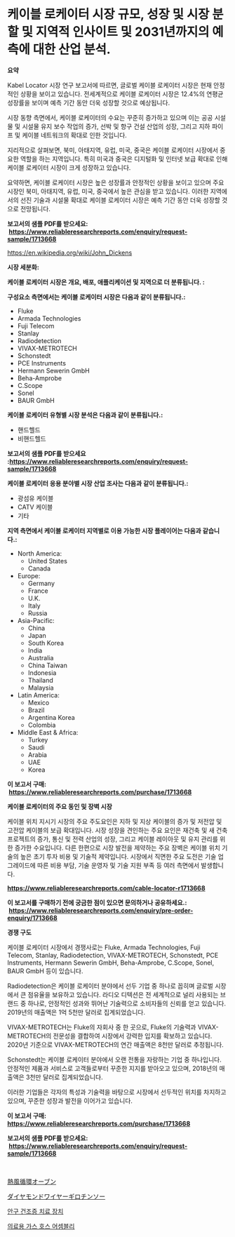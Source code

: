 <p><h1>케이블 로케이터 시장 규모, 성장 및 시장 분할 및 지역적 인사이트 및 2031년까지의 예측에 대한 산업 분석.</h1></p><p><strong>요약</strong></p>
<p><p>Kabel Locator 시장 연구 보고서에 따르면, 글로벌 케이블 로케이터 시장은 현재 안정적인 상황을 보이고 있습니다. 전세계적으로 케이블 로케이터 시장은 12.4%의 연평균 성장률을 보이며 예측 기간 동안 더욱 성장할 것으로 예상됩니다.</p><p>시장 동향 측면에서, 케이블 로케이터의 수요는 꾸준히 증가하고 있으며 이는 공공 시설물 및 시설물 유지 보수 작업의 증가, 선박 및 항구 건설 산업의 성장, 그리고 지하 파이프 및 케이블 네트워크의 확대로 인한 것입니다.</p><p>지리적으로 살펴보면, 북미, 아태지역, 유럽, 미국, 중국은 케이블 로케이터 시장에서 중요한 역할을 하는 지역입니다. 특히 미국과 중국은 디지털화 및 인터넷 보급 확대로 인해 케이블 로케이터 시장이 크게 성장하고 있습니다.</p><p>요약하면, 케이블 로케이터 시장은 높은 성장률과 안정적인 상황을 보이고 있으며 주요 시장인 북미, 아태지역, 유럽, 미국, 중국에서 높은 관심을 받고 있습니다. 이러한 지역에서의 선진 기술과 시설물 확대로 케이블 로케이터 시장은 예측 기간 동안 더욱 성장할 것으로 전망됩니다.</p></p>
<p><strong>보고서의 샘플 PDF를 받으세요: &nbsp;<a href="https://www.reliableresearchreports.com/enquiry/request-sample/1713668">https://www.reliableresearchreports.com/enquiry/request-sample/1713668</a></strong></p>
<p><a href="https://en.wikipedia.org/wiki/John_Dickens">https://en.wikipedia.org/wiki/John_Dickens</a></p>
<p><strong>시장 세분화:</strong></p>
<p><strong> 케이블 로케이터 시장은 개요, 배포, 애플리케이션 및 지역으로 더 분류됩니다. :</strong></p>
<p><strong>구성요소 측면에서는 케이블 로케이터 시장은 다음과 같이 분류됩니다.:</strong></p>
<p><ul><li>Fluke</li><li>Armada Technologies</li><li>Fuji Telecom</li><li>Stanlay</li><li>Radiodetection</li><li>VIVAX-METROTECH</li><li>Schonstedt</li><li>PCE Instruments</li><li>Hermann Sewerin GmbH</li><li>Beha-Amprobe</li><li>C.Scope</li><li>Sonel</li><li>BAUR GmbH</li></ul></p>
<p><strong> 케이블 로케이터 유형별 시장 분석은 다음과 같이 분류됩니다.:</strong></p>
<p><ul><li>핸드헬드</li><li>비핸드헬드</li></ul></p>
<p><strong>보고서의 샘플 PDF를 받으세요 :<a href="https://www.reliableresearchreports.com/enquiry/request-sample/1713668">https://www.reliableresearchreports.com/enquiry/request-sample/1713668</a></strong></p>
<p><strong> 케이블 로케이터 응용 분야별 시장 산업 조사는 다음과 같이 분류됩니다.:</strong></p>
<p><ul><li>광섬유 케이블</li><li>CATV 케이블</li><li>기타</li></ul></p>
<p><strong>지역 측면에서 케이블 로케이터 지역별로 이용 가능한 시장 플레이어는 다음과 같습니다.:</strong></p>
<p><ul>
    <li>
        North America:
        <ul>
            <li>United States</li>
            <li>Canada</li>
        </ul>
    </li>
    <li>
        Europe:
        <ul>
            <li>Germany</li>
            <li>France</li>
            <li>U.K.</li>
            <li>Italy</li>
            <li>Russia</li>
        </ul>
    </li>
    <li>
        Asia-Pacific:
        <ul>
            <li>China</li>
            <li>Japan</li>
            <li>South Korea</li>
            <li>India</li>
            <li>Australia</li>
            <li>China Taiwan</li>
            <li>Indonesia</li>
            <li>Thailand</li>
            <li>Malaysia</li>
        </ul>
    </li>
    <li>
        Latin America:
        <ul>
            <li>Mexico</li>
            <li>Brazil</li>
            <li>Argentina Korea</li>
            <li>Colombia</li>
        </ul>
    </li>
    <li>
        Middle East & Africa:
        <ul>
            <li>Turkey</li>
            <li>Saudi</li>
            <li>Arabia</li>
            <li>UAE</li>
            <li>Korea</li>
        </ul>
    </li>
    </ul></p>
<p><strong>이 보고서 구매: &nbsp;<a href="https://www.reliableresearchreports.com/purchase/1713668">https://www.reliableresearchreports.com/purchase/1713668</a></strong></p>
<p><strong>케이블 로케이터의 주요 동인 및 장벽 시장</strong></p>
<p><p>케이블 위치 지시기 시장의 주요 주도요인은 지하 및 지상 케이블의 증가 및 저전압 및 고전압 케이블의 보급 확대입니다. 시장 성장을 견인하는 주요 요인은 재건축 및 새 건축 프로젝트의 증가, 통신 및 전력 산업의 성장, 그리고 케이블 레이아웃 및 유지 관리를 위한 증가한 수요입니다. 다른 한편으로 시장 발전을 제약하는 주요 장벽은 케이블 위치 기술의 높은 초기 투자 비용 및 기술적 제약입니다. 시장에서 직면한 주요 도전은 기술 업그레이드에 따른 비용 부담, 기술 운영자 및 기술 지원 부족 등 여러 측면에서 발생합니다.</p></p>
<p><strong><a href="https://www.reliableresearchreports.com/cable-locator-r1713668">https://www.reliableresearchreports.com/cable-locator-r1713668</a></strong></p>
<p><strong>이 보고서를 구매하기 전에 궁금한 점이 있으면 문의하거나 공유하세요.: &nbsp;<a href="https://www.reliableresearchreports.com/enquiry/pre-order-enquiry/1713668">https://www.reliableresearchreports.com/enquiry/pre-order-enquiry/1713668</a></strong></p>
<p><strong>경쟁 구도</strong></p>
<p><p>케이블 로케이터 시장에서 경쟁사로는 Fluke, Armada Technologies, Fuji Telecom, Stanlay, Radiodetection, VIVAX-METROTECH, Schonstedt, PCE Instruments, Hermann Sewerin GmbH, Beha-Amprobe, C.Scope, Sonel, BAUR GmbH 등이 있습니다.</p><p>Radiodetection은 케이블 로케이터 분야에서 선두 기업 중 하나로 꼽히며 글로벌 시장에서 큰 점유율을 보유하고 있습니다. 라디오 디텍션은 전 세계적으로 널리 사용되는 브랜드 중 하나로, 안정적인 성과와 뛰어난 기술력으로 소비자들의 신뢰를 얻고 있습니다. 2019년의 매출액은 1억 5천만 달러로 집계되었습니다.</p><p>VIVAX-METROTECH는 Fluke의 자회사 중 한 곳으로, Fluke의 기술력과 VIVAX-METROTECH의 전문성을 결합하여 시장에서 강력한 입지를 확보하고 있습니다. 2020년 기준으로 VIVAX-METROTECH의 연간 매출액은 8천만 달러로 추정됩니다.</p><p>Schonstedt는 케이블 로케이터 분야에서 오랜 전통을 자랑하는 기업 중 하나입니다. 안정적인 제품과 서비스로 고객들로부터 꾸준한 지지를 받아오고 있으며, 2018년의 매출액은 3천만 달러로 집계되었습니다.</p><p>이러한 기업들은 각자의 특성과 기술력을 바탕으로 시장에서 선두적인 위치를 차지하고 있으며, 꾸준한 성장과 발전을 이어가고 있습니다.</p></p>
<p><strong>이 보고서 구매: &nbsp; <a href="https://www.reliableresearchreports.com/purchase/1713668">https://www.reliableresearchreports.com/purchase/1713668</a></strong></p>
<p><strong>보고서의 샘플 PDF를 받으세요: &nbsp;<a href="https://www.reliableresearchreports.com/enquiry/request-sample/1713668">https://www.reliableresearchreports.com/enquiry/request-sample/1713668</a></strong><strong></strong></p>
<p>&nbsp;</p>
<p><p><a href="https://github.com/schmahlson/Market-Research-Report-List-3/blob/main/943452226153.md">熱風循環オーブン</a></p><p><a href="https://github.com/roulaayoub-saad/Market-Research-Report-List-2/blob/main/727092426152.md">ダイヤモンドワイヤーギロチンソー</a></p><p><a href="https://github.com/joannescott9078/Market-Research-Report-List-2/blob/main/660900133278.md">안구 건조증 치료 장치</a></p><p><a href="https://github.com/khairinauzunul/Market-Research-Report-List-2/blob/main/421094033280.md">의료용 가스 호스 어셈블리</a></p></p>